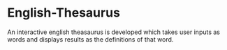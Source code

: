 # English-Thesaurus
 An interactive english theasaurus is developed which takes user inputs as words and displays results as the definitions of that word.
